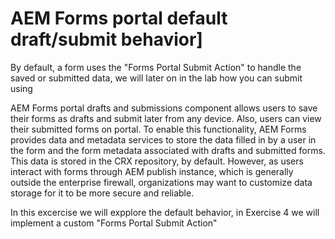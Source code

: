 # AEM Forms portal default draft/submit behavior]

By default, a form uses the "Forms Portal Submit Action" to handle the saved or submitted data, we will later on in the lab how you can submit using 

AEM Forms portal drafts and submissions component allows users to save their forms as drafts and submit later from any device. Also, users can view their submitted forms on portal. To enable this functionality, AEM Forms provides data and metadata services to store the data filled in by a user in the form and the form metadata associated with drafts and submitted forms. This data is stored in the CRX repository, by default. However, as users interact with forms through AEM publish instance, which is generally outside the enterprise firewall, organizations may want to customize data storage for it to be more secure and reliable.

In this excercise we will expplore the default behavior, in Exercise 4 we will implement a custom "Forms Portal Submit Action"

